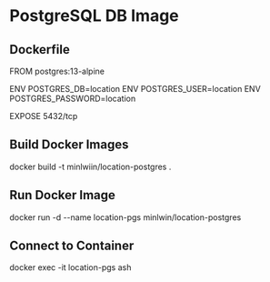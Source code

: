 # PostgreSQL DB Image

## Dockerfile

FROM postgres:13-alpine

ENV POSTGRES_DB=location
ENV POSTGRES_USER=location
ENV POSTGRES_PASSWORD=location

EXPOSE 5432/tcp

## Build Docker Images

docker build -t minlwiin/location-postgres .


## Run Docker Image

docker run -d --name location-pgs minlwin/location-postgres


## Connect to Container

docker exec -it location-pgs ash
